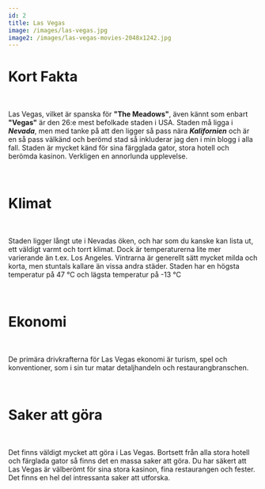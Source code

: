```yaml
---
id: 2
title: Las Vegas
image: /images/las-vegas.jpg
image2: /images/las-vegas-movies-2048x1242.jpg
---
```


# **Kort Fakta**

<br>

Las Vegas, vilket är spanska för **"The Meadows"**, även kännt som enbart **"Vegas"** är den 26:e mest befolkade staden i USA. Staden må ligga i **_Nevada_**, men med tanke på att den ligger så pass nära **_Kalifornien_** och är en så pass välkänd och berömd stad så inkluderar jag den i min blogg i alla fall. Staden är mycket känd för sina färgglada gator, stora hotell och berömda kasinon. Verkligen en annorlunda upplevelse.

<br>

# **Klimat**

<br>

Staden ligger långt ute i Nevadas öken, och har som du kanske kan lista ut, ett väldigt varmt och torrt klimat. Dock är temperaturerna lite mer varierande än t.ex. Los Angeles. Vintrarna är generellt sätt mycket milda och korta, men stuntals kallare än vissa andra städer. Staden har en högsta temperatur på 47 °C och lägsta temperatur på -13 °C

<br>

# **Ekonomi**

<br>

De primära drivkrafterna för Las Vegas ekonomi är turism, spel och konventioner, som i sin tur matar detaljhandeln och restaurangbranschen.

<br>

# **Saker att göra**

<br>

Det finns väldigt mycket att göra i Las Vegas. Bortsett från alla stora hotell och färglada gator så finns det en massa saker att göra. Du har säkert att Las Vegas är välberömt för sina stora kasinon, fina restaurangen och fester. Det finns en hel del intressanta saker att utforska.